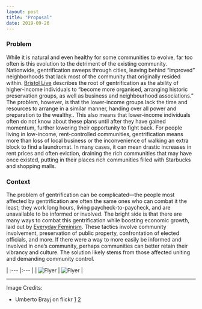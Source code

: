 ```yaml
---
layout: post
title: "Proposal"
date: 2019-09-26
---
```


### Problem

While it is natural and even healthy for some communities to evolve, far too often is this evolution to the detriment of the existing community. Nationwide, gentrification sweeps through cities, leaving behind “improved” neighborhoods that lack most of the community that originally resided within. [Bristol Live](https://www.bristolpost.co.uk/news/property/stages-gentrification-how-spot-bristols-3258368) describes the root of gentrification as the ability of higher-income individuals to “become more organised, arranging historic preservation groups, as well as business and neighbourhood associations.” The problem, however, is that the lower-income groups lack the time and resources to arrange in a similar manner, handing over all power and preparation to the wealthy.. This also means that lower-income individuals often do not know about these plans until after they have gained momentum, further lowering their opportunity to fight back. For people living in low-income, rent-controlled communities, gentrification means more than loss of local business or the inconvenience of walking an extra block to find a laundromat. In many cases, it can mean drastic increases in rent prices and often eviction, draining the rich communities that may have once existed, putting in their places rich communities filled with Starbucks and shopping malls.

### Context

The problem of gentrification can be complicated––the people most affected by gentrification are often the same ones who can combat it the least; they work long hours, living paycheck-to-paycheck, and are unavailable to be informed or involved. The bright side is that there are many ways to combat this gentrification while boosting economic growth, laid out by [Everyday Feminism](https://everydayfeminism.com/2017/07/fight-gentrification-for-community/). These tactics involve community involvement, preservation of public property, confrontation of elected officials, and more. If there were a way to more easily be informed and involved in one’s community, perhaps communities can better retain their vibrancy and culture. The solution likely stems from those affected uniting and demanding community control.

| :--- |:--- |
| ![Flyer](/img/flyers1s.jpg) | ![Flyer](/img/flyers2s.jpg) |

---
Image Credits:
- Umberto Brayj on flickr [1](https://www.flickr.com/photos/ubrayj02/43711322924) [2](https://www.flickr.com/photos/ubrayj02/43520194075)
